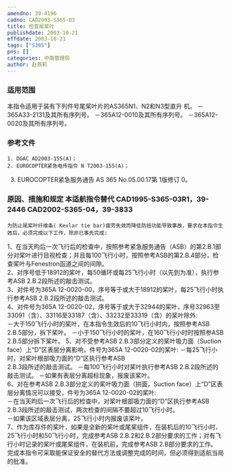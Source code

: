 ```yaml
---
amendno: 39-4196  
cadno: CAD2003-S365-03  
title: 检查尾桨叶  
publishdate: 2003-10-21  
effdate: 2003-10-21  
tags: ["S365"]  
pns: []  
categories: 中南管理局  
author: 赵燕莉  
---
```

  
### 适用范围  
本指令适用于装有下列件号尾桨叶片的AS365N1、N2和N3型直升
机。 －365A33-2131及其所有序列号。 －365A12-0010及其所有序列号。 －365A12-0020及其所有序列号。  
  
<!--more-->  
### 参考文件  
    1. DGAC AD2003-155(A)；  
    2. EUROCOPTER紧急电传指令 N T2003-155(A)；  
  
 3. EUROCOPTER紧急服务通告 AS 365 No.05.00.17第 1版修订 0。  
  
### 原因、措施和规定 本适航指令替代 CAD1995-S365-03R1，39-2446 CAD2002-S365-04，39-3833  
    为防止尾桨叶纤维条( Kevlar tie bar)疲劳失效而降低防扭功能导致事故，要求在本指令生效后，必须完成以下工作，除非已事先完成:  
  
1、在当天昀后一次飞行后的检查中，按照参考紧急服务通告（ASB）的第2.B.1部分对桨叶进行目视检查；并且每100飞行小时，按照参考ASB的第2.B.4部分，检查桨叶与Fenestron函道之间的间隙。  
2、对序号低于18912的桨叶，每50循环或每25飞行小时（以先到为准），执行参考ASB 2.B.2段所述的敲击测试。  
    3、对件号为365A 12-0020-00，序号等于或大于18912的桨叶，每25飞行小时执行参考ASB 2.B.2段所述的敲击测试。  
    4、对件号为365A 12-0020-02，序号等于或大于32944的桨叶，序号32963至33091（含）、33116至33187（含）、33232至33319（含）的桨叶除外:  
       －大于150飞行小时的桨叶，在本指令生效后的10飞行小时内，按照参考ASB 2.B.5部分，拆下桨叶。 －小于150飞行小时的桨叶，在160飞行小时时按照参ASB 2.B.5部分拆下桨叶。     5、对不受参考ASB 2.B.3部分定义的桨叶吸力面（Suction face）上“D”区表层分离影响，件号为365A 12-0020-02的桨叶: －每25飞行小时，对桨叶根部吸力面的“D”区执行参考ASB  
2.B.3段所述的敲击测试。 －每100飞行小时对桨叶执行参考ASB 2.B.2段所述的敲击测试。 －如果有表层分离超标现象，报废该桨叶。  
6、对在参考ASB 2.B.3部分定义的桨叶吸力面（拱面，Suction face）上“D”区表层分离情况可以接受，件号为365A 12-0020-02的桨叶:  
－在当天昀后一次飞行后的检查中，对桨叶根部吸力面的“D”区执行参考ASB 2.B.3段所述的敲击测试，两次检查的间隔不要超过10飞行小时。  
－如果该区域表层分离，25飞行小时内报废该桨叶。  
    7、作为库存件的桨叶，如果是全新的桨叶或尾桨组件，在装机后的10飞行小时、25飞行小时和50飞行小时，完成参考ASB 2.B.2和2.B.2部分要求的工作；对有飞行小时记录的桨叶或尾桨组件，在装机前，完成参考ASB 2.B部分要求的工作。  
    完成本指令可采取能保证安全的替代方法或调整完成的时间，但必须得到适航当局的批准。  
  

